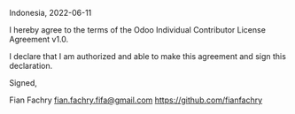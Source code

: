 Indonesia, 2022-06-11

I hereby agree to the terms of the Odoo Individual Contributor License
Agreement v1.0.

I declare that I am authorized and able to make this agreement and sign this
declaration.

Signed,

Fian Fachry fian.fachry.fifa@gmail.com https://github.com/fianfachry